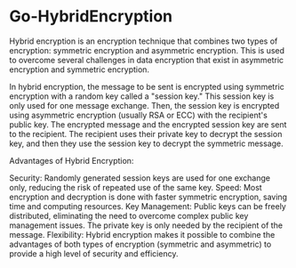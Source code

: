 # Go-HybridEncryption
Hybrid encryption is an encryption technique that combines two types of encryption: symmetric encryption and asymmetric encryption. This is used to overcome several challenges in data encryption that exist in asymmetric encryption and symmetric encryption.

In hybrid encryption, the message to be sent is encrypted using symmetric encryption with a random key called a "session key." This session key is only used for one message exchange.
Then, the session key is encrypted using asymmetric encryption (usually RSA or ECC) with the recipient's public key.
The encrypted message and the encrypted session key are sent to the recipient.
The recipient uses their private key to decrypt the session key, and then they use the session key to decrypt the symmetric message.

Advantages of Hybrid Encryption:

Security: Randomly generated session keys are used for one exchange only, reducing the risk of repeated use of the same key.
Speed: Most encryption and decryption is done with faster symmetric encryption, saving time and computing resources.
Key Management: Public keys can be freely distributed, eliminating the need to overcome complex public key management issues. The private key is only needed by the recipient of the message.
Flexibility: Hybrid encryption makes it possible to combine the advantages of both types of encryption (symmetric and asymmetric) to provide a high level of security and efficiency.
